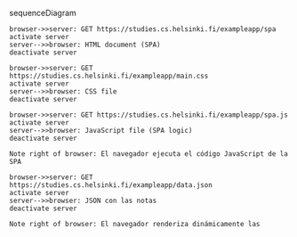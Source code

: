 sequenceDiagram

    browser->>server: GET https://studies.cs.helsinki.fi/exampleapp/spa
    activate server
    server-->>browser: HTML document (SPA)
    deactivate server

    browser->>server: GET https://studies.cs.helsinki.fi/exampleapp/main.css
    activate server
    server-->>browser: CSS file
    deactivate server

    browser->>server: GET https://studies.cs.helsinki.fi/exampleapp/spa.js
    activate server
    server-->>browser: JavaScript file (SPA logic)
    deactivate server

    Note right of browser: El navegador ejecuta el código JavaScript de la SPA

    browser->>server: GET https://studies.cs.helsinki.fi/exampleapp/data.json
    activate server
    server-->>browser: JSON con las notas
    deactivate server

    Note right of browser: El navegador renderiza dinámicamente las
